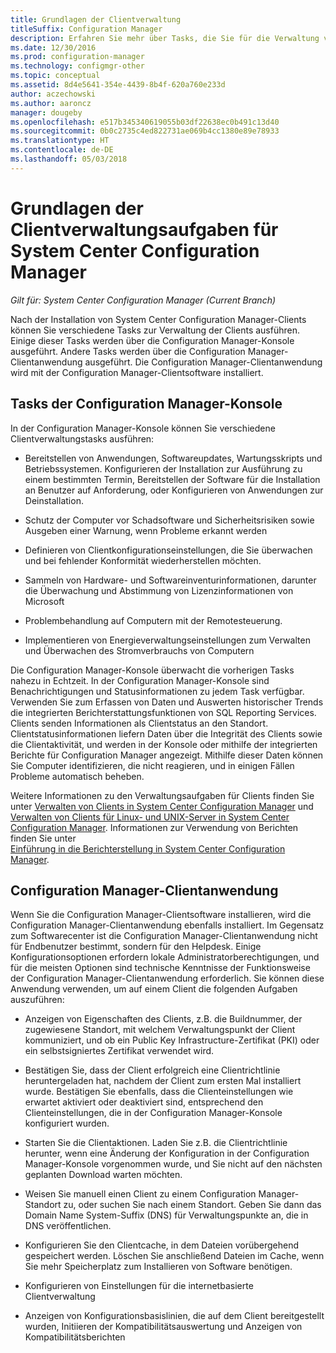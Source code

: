 ```yaml
---
title: Grundlagen der Clientverwaltung
titleSuffix: Configuration Manager
description: Erfahren Sie mehr über Tasks, die Sie für die Verwaltung von System Center Configuration Manager-Clients ausführen können.
ms.date: 12/30/2016
ms.prod: configuration-manager
ms.technology: configmgr-other
ms.topic: conceptual
ms.assetid: 8d4e5641-354e-4439-8b4f-620a760e233d
author: aczechowski
ms.author: aaroncz
manager: dougeby
ms.openlocfilehash: e517b345340619055b03df22638ec0b491c13d40
ms.sourcegitcommit: 0b0c2735c4ed822731ae069b4cc1380e89e78933
ms.translationtype: HT
ms.contentlocale: de-DE
ms.lasthandoff: 05/03/2018
---
```

# <a name="fundamentals-of-client-management-tasks-for-system-center-configuration-manager"></a>Grundlagen der Clientverwaltungsaufgaben für System Center Configuration Manager

*Gilt für: System Center Configuration Manager (Current Branch)*

Nach der Installation von System Center Configuration Manager-Clients können Sie verschiedene Tasks zur Verwaltung der Clients ausführen.  Einige dieser Tasks werden über die Configuration Manager-Konsole ausgeführt. Andere Tasks werden über die Configuration Manager-Clientanwendung ausgeführt. Die Configuration Manager-Clientanwendung wird mit der Configuration Manager-Clientsoftware installiert.

## <a name="configuration-manager-console-tasks"></a>Tasks der Configuration Manager-Konsole
 In der Configuration Manager-Konsole können Sie verschiedene Clientverwaltungstasks ausführen:  

-   Bereitstellen von Anwendungen, Softwareupdates, Wartungsskripts und Betriebssystemen. Konfigurieren der Installation zur Ausführung zu einem bestimmten Termin, Bereitstellen der Software für die Installation an Benutzer auf Anforderung, oder Konfigurieren von Anwendungen zur Deinstallation.  

-   Schutz der Computer vor Schadsoftware und Sicherheitsrisiken sowie Ausgeben einer Warnung, wenn Probleme erkannt werden  

-   Definieren von Clientkonfigurationseinstellungen, die Sie überwachen und bei fehlender Konformität wiederherstellen möchten.  

-   Sammeln von Hardware- und Softwareinventurinformationen, darunter die Überwachung und Abstimmung von Lizenzinformationen von Microsoft  

-   Problembehandlung auf Computern mit der Remotesteuerung.  

-   Implementieren von Energieverwaltungseinstellungen zum Verwalten und Überwachen des Stromverbrauchs von Computern  

Die Configuration Manager-Konsole überwacht die vorherigen Tasks nahezu in Echtzeit. In der Configuration Manager-Konsole sind Benachrichtigungen und Statusinformationen zu jedem Task verfügbar. Verwenden Sie zum Erfassen von Daten und Auswerten historischer Trends die integrierten Berichterstattungsfunktionen von SQL Reporting Services. Clients senden Informationen als Clientstatus an den Standort.  Clientstatusinformationen liefern Daten über die Integrität des Clients sowie die Clientaktivität, und werden in der Konsole oder mithilfe der integrierten Berichte für Configuration Manager angezeigt. Mithilfe dieser Daten können Sie Computer identifizieren, die nicht reagieren, und in einigen Fällen Probleme automatisch beheben.  

 Weitere Informationen zu den Verwaltungsaufgaben für Clients finden Sie unter [Verwalten von Clients in System Center Configuration Manager](../../core/clients/manage/manage-clients.md) und [Verwalten von Clients für Linux- und UNIX-Server in System Center Configuration Manager](../../core/clients/manage/manage-clients-for-linux-and-unix-servers.md). Informationen zur Verwendung von Berichten finden Sie unter   
            [Einführung in die Berichterstellung in System Center Configuration Manager](../../core/servers/manage/introduction-to-reporting.md).  

## <a name="configuration-manager-client-application"></a>Configuration Manager-Clientanwendung  
 Wenn Sie die Configuration Manager-Clientsoftware installieren, wird die Configuration Manager-Clientanwendung ebenfalls installiert. Im Gegensatz zum Softwarecenter ist die Configuration Manager-Clientanwendung nicht für Endbenutzer bestimmt, sondern für den Helpdesk. Einige Konfigurationsoptionen erfordern lokale Administratorberechtigungen, und für die meisten Optionen sind technische Kenntnisse der Funktionsweise der Configuration Manager-Clientanwendung erforderlich. Sie können diese Anwendung verwenden, um auf einem Client die folgenden Aufgaben auszuführen:  

-   Anzeigen von Eigenschaften des Clients, z.B. die Buildnummer, der zugewiesene Standort, mit welchem Verwaltungspunkt der Client kommuniziert, und ob ein Public Key Infrastructure-Zertifikat (PKI) oder ein selbstsigniertes Zertifikat verwendet wird.  

-   Bestätigen Sie, dass der Client erfolgreich eine Clientrichtlinie heruntergeladen hat, nachdem der Client zum ersten Mal installiert wurde. Bestätigen Sie ebenfalls, dass die Clienteinstellungen wie erwartet aktiviert oder deaktiviert sind, entsprechend den Clienteinstellungen, die in der Configuration Manager-Konsole konfiguriert wurden.  

-   Starten Sie die Clientaktionen. Laden Sie z.B. die Clientrichtlinie herunter, wenn eine Änderung der Konfiguration in der Configuration Manager-Konsole vorgenommen wurde, und Sie nicht auf den nächsten geplanten Download warten möchten.  

-   Weisen Sie manuell einen Client zu einem Configuration Manager-Standort zu, oder suchen Sie nach einem Standort. Geben Sie dann das Domain Name System-Suffix (DNS) für Verwaltungspunkte an, die in DNS veröffentlichen.  

-   Konfigurieren Sie den Clientcache, in dem Dateien vorübergehend gespeichert werden. Löschen Sie anschließend Dateien im Cache, wenn Sie mehr Speicherplatz zum Installieren von Software benötigen.  

-   Konfigurieren von Einstellungen für die internetbasierte Clientverwaltung  

-   Anzeigen von Konfigurationsbasislinien, die auf dem Client bereitgestellt wurden, Initiieren der Kompatibilitätsauswertung und Anzeigen von Kompatibilitätsberichten  
